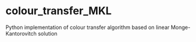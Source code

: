 # colour_transfer_MKL
Python implementation of colour transfer algorithm based on linear Monge-Kantorovitch solution
